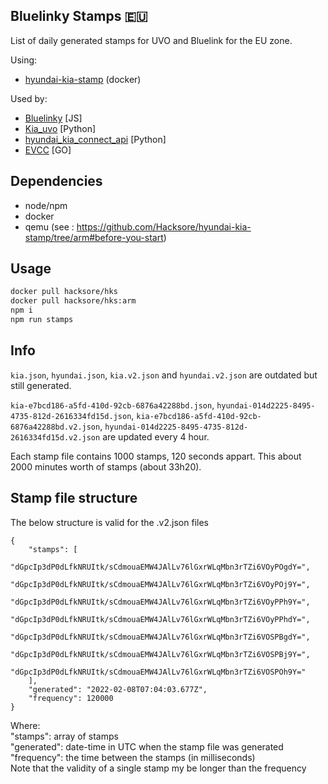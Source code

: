 ## Bluelinky Stamps 🇪🇺

List of daily generated stamps for UVO and Bluelink for the EU zone.

Using:
- [hyundai-kia-stamp](https://github.com/Hacksore/hyundai-kia-stamp/tree/arm) (docker)

Used by: 
- [Bluelinky](https://github.com/Hacksore/bluelinky) [JS]
- [Kia_uvo](https://github.com/Hyundai-Kia-Connect/kia_uvo) [Python]
- [hyundai_kia_connect_api](https://github.com/Hyundai-Kia-Connect/hyundai_kia_connect_api) [Python]
- [EVCC](https://github.com/evcc-io/evcc) [GO]
## Dependencies

- node/npm
- docker
- qemu (see : https://github.com/Hacksore/hyundai-kia-stamp/tree/arm#before-you-start)

## Usage

```bash
docker pull hacksore/hks
docker pull hacksore/hks:arm
npm i
npm run stamps
```

## Info

`kia.json`, `hyundai.json`, `kia.v2.json` and `hyundai.v2.json` are outdated but still generated.

`kia-e7bcd186-a5fd-410d-92cb-6876a42288bd.json`, `hyundai-014d2225-8495-4735-812d-2616334fd15d.json`, `kia-e7bcd186-a5fd-410d-92cb-6876a42288bd.v2.json`, `hyundai-014d2225-8495-4735-812d-2616334fd15d.v2.json` are updated every 4 hour.

Each stamp file contains 1000 stamps, 120 seconds appart. This about 2000 minutes worth of stamps (about 33h20).

## Stamp file structure
The below structure is valid for the .v2.json files
```
{
	"stamps": [
		"dGpcIp3dP0dLfkNRUItk/sCdmouaEMW4JAlLv76lGxrWLqMbn3rTZi6VOyPOgdY=",
		"dGpcIp3dP0dLfkNRUItk/sCdmouaEMW4JAlLv76lGxrWLqMbn3rTZi6VOyPOj9Y=",
		"dGpcIp3dP0dLfkNRUItk/sCdmouaEMW4JAlLv76lGxrWLqMbn3rTZi6VOyPPh9Y=",
		"dGpcIp3dP0dLfkNRUItk/sCdmouaEMW4JAlLv76lGxrWLqMbn3rTZi6VOyPPhdY=",
		"dGpcIp3dP0dLfkNRUItk/sCdmouaEMW4JAlLv76lGxrWLqMbn3rTZi6VOSPBgdY=",
		"dGpcIp3dP0dLfkNRUItk/sCdmouaEMW4JAlLv76lGxrWLqMbn3rTZi6VOSPBj9Y=",
		"dGpcIp3dP0dLfkNRUItk/sCdmouaEMW4JAlLv76lGxrWLqMbn3rTZi6VOSPOh9Y="
	],
	"generated": "2022-02-08T07:04:03.677Z",
	"frequency": 120000
}
```
Where:</br>
"stamps": array of stamps</br>
"generated": date-time in UTC when the stamp file was generated</br>
"frequency": the time between the stamps (in milliseconds)</br>
Note that the validity of a single stamp my be longer than the frequency

